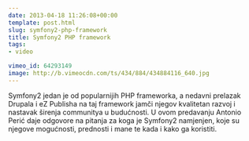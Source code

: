 ```yaml
---
date: 2013-04-18 11:26:08+00:00
template: post.html
slug: symfony2-php-framework
title: Symfony2 PHP framework
tags:
- video

vimeo_id: 64293149
image: http://b.vimeocdn.com/ts/434/884/434884116_640.jpg
---
```


Symfony2 jedan je od popularnijih PHP frameworka, a nedavni prelazak Drupala i eZ Publisha na taj framework jamči njegov kvalitetan razvoj i nastavak širenja communitya u budućnosti. U ovom predavanju Antonio Perić daje odgovore na pitanja za koga je Symfony2 namjenjen, koje su njegove mogućnosti, prednosti i mane te kada i kako ga koristiti.
